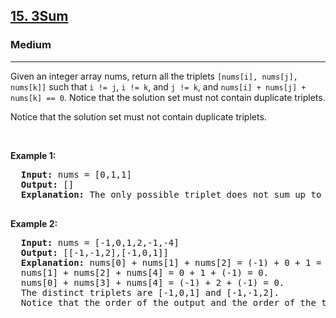 <h2><a href="https://leetcode.com/problems/3sum/description/">15. 3Sum</a></h2>
<h3>Medium</h3>
<hr>
<div>
  <p>Given an integer array nums, return all the triplets <code>[nums[i], nums[j], nums[k]]</code> such that <code>i != j</code>, <code>i != k</code>, and <code>j != k</code>, and <code>nums[i] + nums[j] + nums[k] == 0</code>. Notice that the solution set must not contain duplicate triplets.</p>
  <p>Notice that the solution set must not contain duplicate triplets.</p>
  
  <p>&nbsp;</p>
  <p><strong>Example 1:</strong></p>
  <pre>
  <strong>Input:</strong> nums = [0,1,1]
  <strong>Output:</strong> []
  <strong>Explanation:</strong> The only possible triplet does not sum up to 0.
  </pre>
  <p><strong>Example 2:</strong></p>
  <pre>
  <strong>Input:</strong> nums = [-1,0,1,2,-1,-4]
  <strong>Output:</strong> [[-1,-1,2],[-1,0,1]]
  <strong>Explanation:</strong> nums[0] + nums[1] + nums[2] = (-1) + 0 + 1 = 0.
  nums[1] + nums[2] + nums[4] = 0 + 1 + (-1) = 0.
  nums[0] + nums[3] + nums[4] = (-1) + 2 + (-1) = 0.
  The distinct triplets are [-1,0,1] and [-1,-1,2].
  Notice that the order of the output and the order of the triplets does not matter.
  </pre>
</div>
